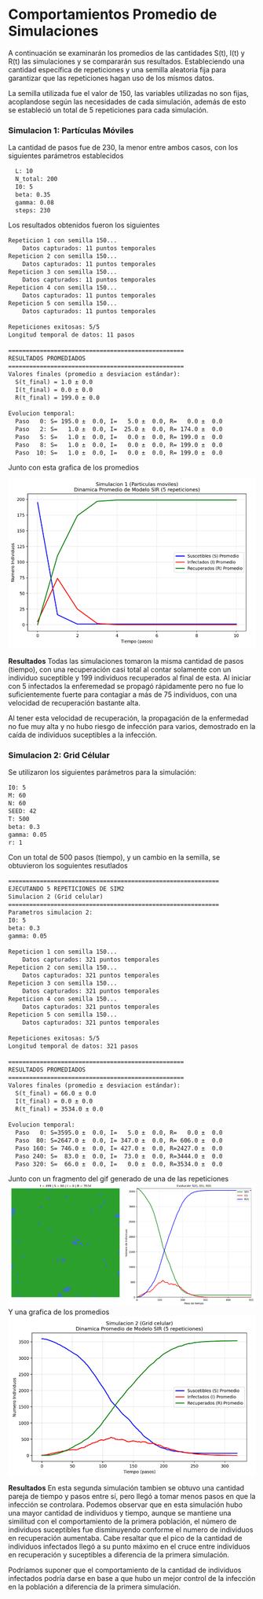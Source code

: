 # Comportamientos Promedio de Simulaciones
A continuación se examinarán los promedios de las cantidades S(t), I(t) y R(t) las simulaciones y se compararán sus resultados. Estableciendo una cantidad específica de repeticiones y una semilla aleatoria fija para garantizar que las repeticiones hagan uso de los mismos datos.

La semilla utilizada fue el valor de 150, las variables utilizadas no son fijas, acoplandose según las necesidades de cada simulación, además de esto se estableció un total de 5 repeticiones para cada simulación.

### Simulacion 1: Partículas Móviles
La cantidad de pasos fue de 230, la menor entre ambos casos, con los siguientes parámetros establecidos
```
  L: 10
  N_total: 200
  I0: 5
  beta: 0.35
  gamma: 0.08
  steps: 230
```

Los resultados obtenidos fueron los siguientes
```
Repeticion 1 con semilla 150...
    Datos capturados: 11 puntos temporales
Repeticion 2 con semilla 150...
    Datos capturados: 11 puntos temporales
Repeticion 3 con semilla 150...
    Datos capturados: 11 puntos temporales
Repeticion 4 con semilla 150...
    Datos capturados: 11 puntos temporales
Repeticion 5 con semilla 150...
    Datos capturados: 11 puntos temporales

Repeticiones exitosas: 5/5
Longitud temporal de datos: 11 pasos

==================================================
RESULTADOS PROMEDIADOS
==================================================
Valores finales (promedio ± desviacion estándar):
  S(t_final) = 1.0 ± 0.0
  I(t_final) = 0.0 ± 0.0
  R(t_final) = 199.0 ± 0.0

Evolucion temporal:
  Paso   0: S= 195.0 ±  0.0, I=   5.0 ±  0.0, R=   0.0 ±  0.0
  Paso   2: S=   1.0 ±  0.0, I=  25.0 ±  0.0, R= 174.0 ±  0.0
  Paso   5: S=   1.0 ±  0.0, I=   0.0 ±  0.0, R= 199.0 ±  0.0
  Paso   8: S=   1.0 ±  0.0, I=   0.0 ±  0.0, R= 199.0 ±  0.0
  Paso  10: S=   1.0 ±  0.0, I=   0.0 ±  0.0, R= 199.0 ±  0.0

```
Junto con esta grafica de los promedios

![Imagen grafica promedio simulacion 1](./imagenes_reporte/Simulacion1.png)

**Resultados**
Todas las simulaciones tomaron la misma cantidad de pasos (tiempo), con una recuperación casi total al contar solamente con un individuo suceptible y 199 individuos recuperados al final de esta. Al iniciar con 5 infectados la enferemedad se propagó rápidamente pero no fue lo suficientemente fuerte para contagiar a más de 75 individuos, con una velocidad de recuperación bastante alta.

Al tener esta velocidad de recuperación, la propagación de la enfermedad no fue muy alta y no hubo riesgo de infección para varios, demostrado en la caída de individuos suceptibles a la infección.

### Simulacion 2: Grid Célular
Se utilizaron los siguientes parámetros para la simulación:
```
I0: 5
M: 60
N: 60
SEED: 42
T: 500
beta: 0.3
gamma: 0.05
r: 1
```
Con un total de 500 pasos (tiempo), y un cambio en la semilla, se obtuvieron los soguientes resutlados
```
============================================================
EJECUTANDO 5 REPETICIONES DE SIM2
Simulacion 2 (Grid celular)
============================================================
Parametros simulacion 2:
I0: 5
beta: 0.3
gamma: 0.05

Repeticion 1 con semilla 150...
    Datos capturados: 321 puntos temporales
Repeticion 2 con semilla 150...
    Datos capturados: 321 puntos temporales
Repeticion 3 con semilla 150...
    Datos capturados: 321 puntos temporales
Repeticion 4 con semilla 150...
    Datos capturados: 321 puntos temporales
Repeticion 5 con semilla 150...
    Datos capturados: 321 puntos temporales

Repeticiones exitosas: 5/5
Longitud temporal de datos: 321 pasos

==================================================
RESULTADOS PROMEDIADOS
==================================================
Valores finales (promedio ± desviacion estándar):
  S(t_final) = 66.0 ± 0.0
  I(t_final) = 0.0 ± 0.0
  R(t_final) = 3534.0 ± 0.0

Evolucion temporal:
  Paso   0: S=3595.0 ±  0.0, I=   5.0 ±  0.0, R=   0.0 ±  0.0
  Paso  80: S=2647.0 ±  0.0, I= 347.0 ±  0.0, R= 606.0 ±  0.0
  Paso 160: S= 746.0 ±  0.0, I= 427.0 ±  0.0, R=2427.0 ±  0.0
  Paso 240: S=  83.0 ±  0.0, I=  73.0 ±  0.0, R=3444.0 ±  0.0
  Paso 320: S=  66.0 ±  0.0, I=   0.0 ±  0.0, R=3534.0 ±  0.0
```
Junto con un fragmento del gif generado de una de las repeticiones
![Imagen fragmento repeticion simulacion 2](./imagenes_reporte/FragmentioRepeticionSim2.png)
Y una grafica de los promedios
![Imagen grafica promedio simulacion 2](./imagenes_reporte/Simulacion2.png)

**Resultados**
En esta segunda simulación tambien se obtuvo una cantidad pareja de tiempo y pasos entre sí, pero llegó a tomar menos pasos en que la infección se controlara. 
Podemos observar que en esta simulación hubo una mayor cantidad de individuos y tiempo, aunque se mantiene una similitud con el comportamiento de la primera población, el número de individuos suceptibles fue disminuyendo conforme el numero de individuos en recuperación aumentaba. Cabe resaltar que el pico de la cantidad de individuos infectados llegó a su punto máximo en el cruce entre individuos en recuperación y suceptibles a diferencia de la primera simulación.

Podríamos suponer que el comportamiento de la cantidad de individuos infectados podría darse en base a que hubo un mejor control de la infección en la población a diferencia de la primera simulación.